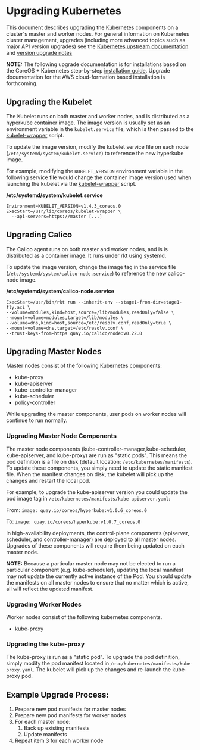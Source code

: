 # Upgrading Kubernetes

This document describes upgrading the Kubernetes components on a cluster's master and worker nodes. For general information on Kubernetes cluster management, upgrades (including more advanced topics such as major API version upgrades) see the [Kubernetes upstream documentation](http://kubernetes.io/docs/admin/cluster-management.html) and [version upgrade notes](https://github.com/kubernetes/kubernetes/blob/release-1.4/docs/design/versioning.md#upgrades)

**NOTE:** The following upgrade documentation is for installations based on the CoreOS + Kubernetes step-by-step [installation guide](https://coreos.com/kubernetes/docs/latest/getting-started.html). Upgrade documentation for the AWS cloud-formation based installation is forthcoming.

## Upgrading the Kubelet

The Kubelet runs on both master and worker nodes, and is distributed as a hyperkube container image. The image version is usually set as an environment variable in the `kubelet.service` file, which is then passed to the [kubelet-wrapper](kubelet-wrapper.md) script.

To update the image version, modify the kubelet service file on each node (`/etc/systemd/system/kubelet.service`) to reference the new hyperkube image.

For example, modifying the `KUBELET_VERSION` environment variable in the following service file would change the container image version used when launching the kubelet via the [kubelet-wrapper](kubelet-wrapper.md) script.

**/etc/systemd/system/kubelet.service**

```
Environment=KUBELET_VERSION=v1.4.3_coreos.0
ExecStart=/usr/lib/coreos/kubelet-wrapper \
  --api-servers=https://master [...]
```

## Upgrading Calico

The Calico agent runs on both master and worker nodes, and is is distributed as a container image. It runs under rkt using systemd.

To update the image version, change the image tag in the service file (`/etc/systemd/system/calico-node.service`) to reference the new calico-node image.


**/etc/systemd/system/calico-node.service**

```
ExecStart=/usr/bin/rkt run --inherit-env --stage1-from-dir=stage1-fly.aci \
--volume=modules,kind=host,source=/lib/modules,readOnly=false \
--mount=volume=modules,target=/lib/modules \
--volume=dns,kind=host,source=/etc/resolv.conf,readOnly=true \
--mount=volume=dns,target=/etc/resolv.conf \
--trust-keys-from-https quay.io/calico/node:v0.22.0
```

## Upgrading Master Nodes

Master nodes consist of the following Kubernetes components:

* kube-proxy
* kube-apiserver
* kube-controller-manager
* kube-scheduler
* policy-controller

While upgrading the master components, user pods on worker nodes will continue to run normally.

### Upgrading Master Node Components

The master node components (kube-controller-manager,kube-scheduler, kube-apiserver, and kube-proxy) are run as "static pods". This means the pod definition is a file on disk (default location: `/etc/kubernetes/manifests`). To update these components, you simply need to update the static manifest file. When the manifest changes on disk, the kubelet will pick up the changes and restart the local pod.

For example, to upgrade the kube-apiserver version you could update the pod image tag in `/etc/kubernetes/manifests/kube-apiserver.yaml`:

From: `image: quay.io/coreos/hyperkube:v1.0.6_coreos.0`

To: `image: quay.io/coreos/hyperkube:v1.0.7_coreos.0`

In high-availability deployments, the control-plane components (apiserver, scheduler, and controller-manager) are deployed to all master nodes. Upgrades of these components will require them being updated on each master node.

**NOTE:** Because a particular master node may not be elected to run a particular component (e.g. kube-scheduler), updating the local manifest may not update the currently active instance of the Pod. You should update the manifests on all master nodes to ensure that no matter which is active, all will reflect the updated manifest.

### Upgrading Worker Nodes

Worker nodes consist of the following kubernetes components.

* kube-proxy

### Upgrading the kube-proxy

The kube-proxy is run as a "static pod". To upgrade the pod definition, simply modify the pod manifest located in `/etc/kubernetes/manifests/kube-proxy.yaml`. The kubelet will pick up the changes and re-launch the kube-proxy pod.

## Example Upgrade Process:

1. Prepare new pod manifests for master nodes
1. Prepare new pod manifests for worker nodes
1. For each master node:
    1. Back up existing manifests
    1. Update manifests
1. Repeat item 3 for each worker node
